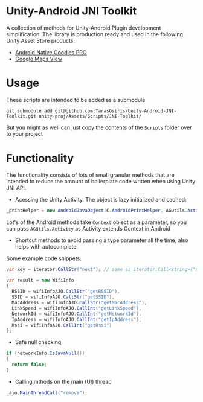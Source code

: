 # Unity-Android JNI Toolkit

A collection of methods for Unity-Android Plugin development simplification. The library is production ready and used in the following Unity Asset Store products:
* [Android Native Goodies PRO](https://assetstore.unity.com/packages/tools/integration/android-native-goodies-pro-67473)
* [Google Maps View](https://www.assetstore.unity3d.com/#!/content/82542)

# Usage

These scripts are intended to be added as a submodule

```
git submodule add git@github.com:TarasOsiris/Unity-Android-JNI-Toolkit.git unity-proj/Assets/Scripts/JNI-Toolkit/
```

But you might as well can just copy the contents of the `Scripts` folder over to your project

# Functionality

The functionality consists of lots of small granular methods that are intended to reduce the amount of boilerplate code written when using Unity JNI API.

* Acessing the Unity Activity. The object is lazy initialized and cached:

```csharp
_printHelper = new AndroidJavaObject(C.AndroidPrintHelper, AGUtils.Activity);
```

Lot's of the Android methods take `Context` object as a parameter, so you can pass `AGUtils.Activity` as Activity extends Context in Android

* Shortcut methods to avoid passing a type parameter all the time, also helps with autocomplete.

Some example code snippets:

```csharp
var key = iterator.CallStr("next"); // same as iterator.Call<string>("next")
```

```csharp
var result = new WifiInfo
{
  BSSID = wifiInfoAJO.CallStr("getBSSID"),
  SSID = wifiInfoAJO.CallStr("getSSID"),
  MacAddress = wifiInfoAJO.CallStr("getMacAddress"),
  LinkSpeed = wifiInfoAJO.CallInt("getLinkSpeed"),
  NetworkId = wifiInfoAJO.CallInt("getNetworkId"),
  IpAddress = wifiInfoAJO.CallInt("getIpAddress"),
  Rssi = wifiInfoAJO.CallInt("getRssi")
};
```

* Safe null checking

```csharp
if (networkInfo.IsJavaNull())
{
  return false;
}
```

* Calling mthods on the main (UI) thread

```csharp
_ajo.MainThreadCall("remove");
```

